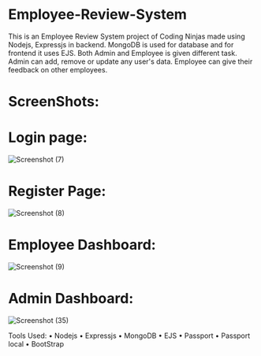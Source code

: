 
# Employee-Review-System
This is an Employee Review System project of Coding Ninjas made using Nodejs, Expressjs in backend. MongoDB is used for database and for frontend it uses EJS. Both Admin and Employee is given different task. Admin can add, remove or update any user's data. Employee can give their feedback on other employees.
# ScreenShots:
# Login page:
![Screenshot (7)](https://github.com/coding-De/Employee-Review-System/assets/142860346/b6ae0f8f-0c67-45f8-a87c-89b3f0d521b5)
# Register Page:
![Screenshot (8)](https://github.com/coding-De/Employee-Review-System/assets/142860346/17a113be-33de-4e8e-b1b7-0ebe65f09e10)
# Employee Dashboard:
![Screenshot (9)](https://github.com/coding-De/Employee-Review-System/assets/142860346/b6b41472-0c64-4c78-bd0c-c56b1d32c320)
# Admin Dashboard:
![Screenshot (35)](https://github.com/coding-De/Employee-Review-System/assets/142860346/7704fba4-27b9-47ec-b6ba-04a5a6a12293)


Tools Used:
•	Nodejs
•	Expressjs
•	MongoDB
•	EJS
•	Passport
•	Passport local
•	BootStrap

